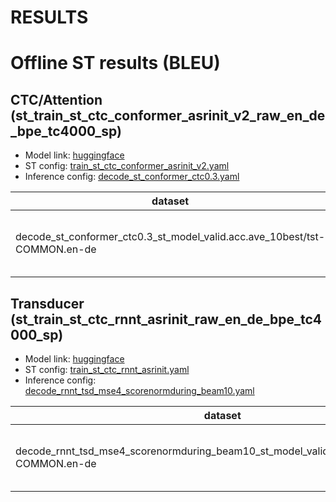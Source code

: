 # RESULTS

# Offline ST results (BLEU)

## CTC/Attention (st_train_st_ctc_conformer_asrinit_v2_raw_en_de_bpe_tc4000_sp)

- Model link: [huggingface]()
- ST config: [train_st_ctc_conformer_asrinit_v2.yaml](./conf/tuning/train_st_ctc_conformer_asrinit_v2.yaml)
- Inference config: [decode_st_conformer_ctc0.3.yaml](./conf/tuning/decode_st_conformer_ctc0.3.yaml)

|dataset|score|verbose_score|
|---|---|---|
|decode_st_conformer_ctc0.3_st_model_valid.acc.ave_10best/tst-COMMON.en-de|28.6|61.8/35.1/22.2/14.5 (BP = 0.988 ratio = 0.988 hyp_len = 51068 ref_len = 51699)|

## Transducer (st_train_st_ctc_rnnt_asrinit_raw_en_de_bpe_tc4000_sp)

- Model link: [huggingface]()
- ST config: [train_st_ctc_rnnt_asrinit.yaml](./conf/tuning/train_st_ctc_rnnt_asrinit.yaml)
- Inference config: [decode_rnnt_tsd_mse4_scorenormduring_beam10.yaml](./conf/tuning/decode_rnnt_tsd_mse4_scorenormduring_beam10.yaml)

|dataset|score|verbose_score|
|---|---|---|
|decode_rnnt_tsd_mse4_scorenormduring_beam10_st_model_valid.loss.ave_10best/tst-COMMON.en-de|27.6|60.2/33.6/21.0/13.7 (BP = 0.998 ratio = 0.998 hyp_len = 51602 ref_len = 51699)|
